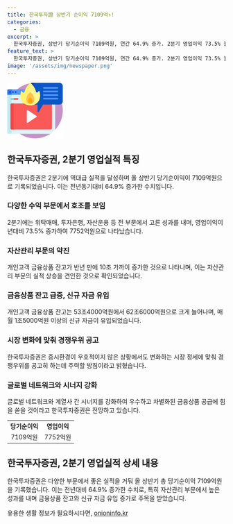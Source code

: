```yaml
---
title: 한국투자證 상반기 순이익 7109억↑! 
categories:
  - 금융
excerpt: >
  한국투자증권, 상반기 당기순이익 7109억원, 연간 64.9% 증가. 2분기 영업이익 73.5% 늘어난 7752억원 기록. 자산관리약진으로 개인고객 금융상품 잔고 10조 가까이 증가. 주식발행시장, 채권발행시장 호조로 프로젝트파이낸싱 신규 딜 증가. 변화하는 시장에 대응, 우수하고 차별화된 금융상품 공급에 주력할 예정.
feature_text: >
  한국투자증권, 상반기 당기순이익 7109억원, 연간 64.9% 증가. 2분기 영업이익 73.5% 늘어난 7752억원 기록. 자산관리약진으로 개인고객 금융상품 잔고 10조 가까이 증가. 주식발행시장, 채권발행시장 호조로 프로젝트파이낸싱 신규 딜 증가. 변화하는 시장에 대응, 우수하고 차별화된 금융상품 공급에 주력할 예정.
image: '/assets/img/newspaper.png'
---
```


<p><img src="/assets/img/news.png" alt="rentncar 속보" /></p>

<h2 data-ke-size="size26">한국투자증권, 2분기 영업실적 특징</h2>

<p data-ke-size="size16">한국투자증권은 2분기에 역대급 실적을 달성하며 올 상반기 당기순이익이 7109억원으로 기록되었습니다. 이는 전년동기대비 64.9% 증가한 수치입니다.</p>

<h3>다양한 수익 부문에서 호조를 보임</h3>

<p data-ke-size="size16">2분기에는 위탁매매, 투자은행, 자산운용 등 전 부문에서 고른 성과를 내며, 영업이익이 년대비 73.5% 증가하여 7752억원으로 나타났습니다. </p>

<h3>자산관리 부문의 약진</h3>

<p data-ke-size="size16">개인고객 금융상품 잔고가 반년 만에 10조 가까이 증가한 것으로 나타나며, 이는 자산관리 부문의 실적 상승을 견인한 것으로 확인되었습니다.</p>

<h3>금융상품 잔고 급증, 신규 자금 유입</h3>

<p data-ke-size="size16">개인고객 금융상품 잔고는 53조4000억원에서 62조6000억원으로 크게 늘어나며, 매월 1조5000억원 이상의 신규 자금이 유입되었습니다.</p>

<h3>시장 변화에 맞춰 경쟁우위 공고</h3>

<p data-ke-size="size16">한국투자증권은 증시환경이 우호적이지 않은 상황에서도 변화하는 시장 정세에 맞춰 경쟁우위를 공고히 하는데 주력할 방침이라고 밝혔습니다.</p>

<h3>글로벌 네트워크와 시너지 강화</h3>

<p data-ke-size="size16">글로벌 네트워크와 계열사 간 시너지를 강화하여 우수하고 차별화된 금융상품 공급에 힘을 쏟을 것이라고 한국투자증권은 전망하고 있습니다.</p>

<table>
  <tbody>
    <tr>
      <td style="text-align: center; height: 17px;"><b>당기순이익</b></td>
      <td style="text-align: center; height: 17px;"><b>영업이익</b></td>
    </tr>
    <tr>
      <td style="text-align: center; height: 17px;">7109억원</td>
      <td style="text-align: center; height: 17px;">7752억원</td>
    </tr>
  </tbody>
</table>

<h2 data-ke-size="size26">한국투자증권, 2분기 영업실적 상세 내용</h2>

<p data-ke-size="size16">한국투자증권은 다양한 부문에서 좋은 실적을 거둬 올 상반기 총 당기순이익 7109억원을 기록했습니다. 이는 전년대비 64.9% 증가한 수치로, 특히 자산관리 부문에서 높은 성과를 내며 금융상품 잔고와 신규 자금 유입 증가로 주목을 받았습니다.</p>
유용한 생활 정보가 필요하시다면, <a href="https://onioninfo.kr" rel="dofollow">onioninfo.kr</a>


